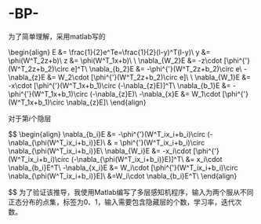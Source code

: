 # -BP-
为了简单理解，采用matlab写的


\begin{align}
E &= \frac{1}{2}e^Te=\frac{1}{2}(l-y)^T(l-y)\\
y &= \phi(W^T_2z+b)\\
z &= \phi(W^T_1x+b)\\
\\
\nabla_{W_2}E &= -z\cdot [\phi^{'}(W^T_2z+b_2)\circ e]^T\\
\nabla_{b_2}E &= -\phi^{'}(W^T_2z+b_2)\circ e\\
-\nabla_{z}E &= W_2\cdot [\phi^{'}(W^T_2z+b_2)\circ e]\\ \\
\nabla_{W_1}E &= -x\cdot [\phi^{'}(W^T_1x+b_1)\circ (-\nabla_{z}E)]^T\\
\nabla_{b_1}E &= -\phi^{'}(W^T_1x+b_1)\circ (-\nabla_{z}E)\\
-\nabla_{x}E &= W_1\cdot [\phi^{'}(W^T_1x+b_1)\circ  \nabla_{z}E]\\
\end{align}


对于第$i$个隐层

$$
\begin{align}
\nabla_{b_i}E &= -\phi^{'}(W^T_ix_i+b_i)\circ (-\nabla_{\phi(W^T_ix_i+b_i)}E)\\
			  & = \phi^{'}(W^T_ix_i+b_i)\circ \nabla_{\phi(W^T_ix_i+b_i)}E\\
\nabla_{W_i}E &= -x_i\cdot [\phi^{'}(W^T_ix_i+b_i)\circ (-\nabla_{\phi(W^T_ix_i+b_i)}E)]^T\\
		      &= x_i\cdot \nabla_{b_i}E^T\\
-\nabla_{x_i}E &= W_i\cdot [\phi^{'}(W^T_ix_i+b_i)\circ \nabla_{\phi(W^T_ix_i+b_i)}E]\\
			   &=W_i\cdot \nabla_{b_i}E^T\\
\end{align}

$$
为了验证该推导，我使用Matlab编写了多层感知机程序，输入为两个服从不同正态分布的点集，标签为0、1，输入需要包含隐藏层的个数，学习率，迭代次数。
